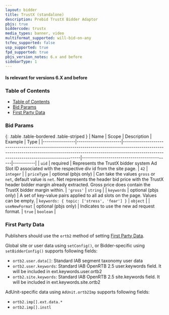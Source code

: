 ```yaml
---
layout: bidder
title: TrustX (standalone)
description: Prebid TrustX Bidder Adaptor
pbjs: true
biddercode: trustx
media_types: banner, video
multiformat_supported: will-bid-on-any
tcfeu_supported: false
usp_supported: true
fpd_supported: true
pbjs_version_notes: 6.x and before
sidebarType: 1
---
```


#### Is relevant for versions 6.X and before

### Table of Contents

- [Table of Contents](#table-of-contents)
- [Bid Params](#bid-params)
- [First Party Data](#first-party-data)

<a name="trustx-bid-params"></a>

### Bid Params

{: .table .table-bordered .table-striped }
| Name           | Scope                | Description                                                                                                                                                                                                         | Example                                   | Type      |
|----------------|----------------------|---------------------------------------------------------------------------------------------------------------------------------------------------------------------------------------------------------------------|-------------------------------------------|-----------|
| `uid`          | required             | Represents the TrustX bidder system Ad Slot ID associated with the respective div id from the site page.                                                                                                            | `42`                                      | `integer` |
| `priceType`    | optional (pbjs only) | Can take the values `gross` or `net`, default value is `net`. Net represents the header bid price with the TrustX header bidder margin already extracted. Gross price does contain the TrustX bidder margin within. | `'gross'`                                 | `string`  |
| `keywords`     | optional (pbjs only) | A set of key-value pairs applied to all ad slots on the page. Values can be empty.                                                                                                                                  | `keywords: { topic: ['stress', 'fear'] }` | `object`  |
| `useNewFormat` | optional (pbjs only) | Indicates to use the new ad request format.                                                                                                                                                                         | `true`                                    | `boolean` |

<a name="trustx-first-party"></a>

### First Party Data

Publishers should use the `ortb2` method of setting [First Party Data](https://docs.prebid.org/features/firstPartyData.html).

Global site or user data using `setConfig()`, or Bidder-specific using `setBidderConfig()` supports following fields:

- `ortb2.user.data[]`: Standard IAB segment taxonomy user data
- `ortb2.user.keywords`: Standard IAB OpenRTB 2.5 user.keywords field. It will be included in ext.keywords.user.ortb2
- `ortb2.site.keywords`: Standard IAB OpenRTB 2.5 site.keywords field. It will be included in ext.keywords.site.ortb2

AdUnit-specific data using `AdUnit.ortb2Imp` supports following fields:

- `ortb2.imp[].ext.data.*`
- `ortb2.imp[].instl`
